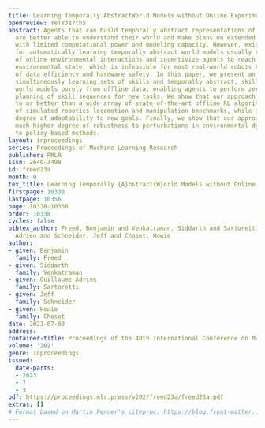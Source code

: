 ```yaml
---
title: Learning Temporally AbstractWorld Models without Online Experimentation
openreview: YeTYJz7th5
abstract: Agents that can build temporally abstract representations of their environment
  are better able to understand their world and make plans on extended time scales,
  with limited computational power and modeling capacity. However, existing methods
  for automatically learning temporally abstract world models usually require millions
  of online environmental interactions and incentivize agents to reach every accessible
  environmental state, which is infeasible for most real-world robots both in terms
  of data efficiency and hardware safety. In this paper, we present an approach for
  simultaneously learning sets of skills and temporally abstract, skill-conditioned
  world models purely from offline data, enabling agents to perform zero-shot online
  planning of skill sequences for new tasks. We show that our approach performs comparably
  to or better than a wide array of state-of-the-art offline RL algorithms on a number
  of simulated robotics locomotion and manipulation benchmarks, while offering a higher
  degree of adaptability to new goals. Finally, we show that our approach offers a
  much higher degree of robustness to perturbations in environmental dynamics, compared
  to policy-based methods.
layout: inproceedings
series: Proceedings of Machine Learning Research
publisher: PMLR
issn: 2640-3498
id: freed23a
month: 0
tex_title: Learning Temporally {A}bstract{W}orld Models without Online Experimentation
firstpage: 10338
lastpage: 10356
page: 10338-10356
order: 10338
cycles: false
bibtex_author: Freed, Benjamin and Venkatraman, Siddarth and Sartoretti, Guillaume
  Adrien and Schneider, Jeff and Choset, Howie
author:
- given: Benjamin
  family: Freed
- given: Siddarth
  family: Venkatraman
- given: Guillaume Adrien
  family: Sartoretti
- given: Jeff
  family: Schneider
- given: Howie
  family: Choset
date: 2023-07-03
address: 
container-title: Proceedings of the 40th International Conference on Machine Learning
volume: '202'
genre: inproceedings
issued:
  date-parts:
  - 2023
  - 7
  - 3
pdf: https://proceedings.mlr.press/v202/freed23a/freed23a.pdf
extras: []
# Format based on Martin Fenner's citeproc: https://blog.front-matter.io/posts/citeproc-yaml-for-bibliographies/
---
```

